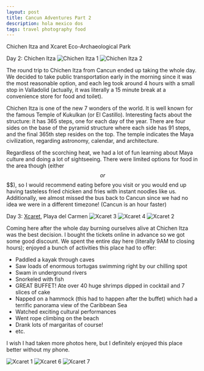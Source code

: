```yaml
---
layout: post
title: Cancun Adventures Part 2
description: hola mexico dos 
tags: travel photography food 
---
```


Chichen Itza and Xcaret Eco-Archaeological Park

Day 2: Chichen Itza
![Chichen Itza 1](/images/chichenitza-1.jpg)
![Chichen Itza 2](/images/chichenitza-2.jpg)

The round trip to Chichen Itza from Cancun ended up taking the whole day. We decided to take public transportation early in the morning since it was the most reasonable option, and each leg took around 4 hours with a small stop in Valladolid (actually, it was literally a 15 minute break at a convenience store for food and toilet).

Chichen Itza is one of the new 7 wonders of the world. It is well known for the famous Temple of Kukulkan (or El Castillo). Interesting facts about the structure: it has 365 steps, one for each day of the year. There are four sides on the base of the pyramid structure where each side has 91 steps, and the final 365th step resides on the top. The temple indicates the Maya civilization, regarding astronomy, calendar, and architecture.

Regardless of the scorching heat, we had a lot of fun learning about Maya culture and doing a lot of sightseeing. There were limited options for food in the area though (either $$ or $$$$), so I would recommend eating before you visit or you would end up having tasteless fried chicken and fries with instant noodles like us. Additionally, we almost missed the bus back to Cancun since we had no idea we were in a different timezone! (Cancun is an hour faster)


Day 3: [Xcaret](http://www.xcaret.com/), Playa del Carmen
![Xcaret 3](/images/xcaret-3.jpg)
![Xcaret 4](/images/xcaret-4.jpg)
![Xcaret 2](/images/xcaret-2.jpg)

Coming here after the whole day burning ourselves alive at Chichen Itza was the best decision. I bought the tickets online in advance so we got some good discount. We spent the entire day here (literally 9AM to closing hours); enjoyed a bunch of activities this place had to offer:
* Paddled a kayak through caves
* Saw loads of enormous tortugas swimming right by our chilling spot
* Swam in underground rivers
* Snorkeled with fish
* GREAT BUFFET! Ate over 40 huge shrimps dipped in cocktail and 7 slices of cake
* Napped on a hammock (this had to happen after the buffet) which had a terrific panorama view of the Caribbean Sea
* Watched exciting cultural performances
* Went rope climbing on the beach
* Drank lots of margaritas of course!
* etc.

I wish I had taken more photos here, but I definitely enjoyed this place better without my phone.

![Xcaret 1](/images/xcaret-1.jpg)
![Xcaret 6](/images/xcaret-6.jpg)
![Xcaret 7](/images/xcaret-7.jpg)
